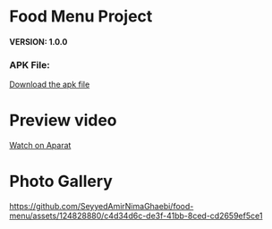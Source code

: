 # Food Menu Project


#### VERSION: 1.0.0
### APK File:
<a href="https://github.com/SeyyedAmirNimaGhaebi/Login-and-Signup-Ui/releases/tag/login">Download the apk file</a>

# Preview video
<a href="https://aparat.com/v/t5mos">Watch on Aparat</a>


# Photo Gallery


https://github.com/SeyyedAmirNimaGhaebi/food-menu/assets/124828880/c4d34d6c-de3f-41bb-8ced-cd2659ef5ce1
